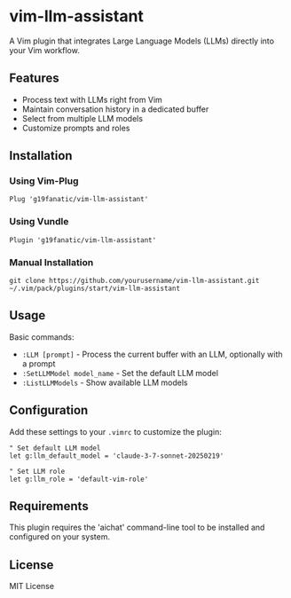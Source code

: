 # vim-llm-assistant

A Vim plugin that integrates Large Language Models (LLMs) directly into your Vim workflow.

## Features

- Process text with LLMs right from Vim
- Maintain conversation history in a dedicated buffer
- Select from multiple LLM models
- Customize prompts and roles

## Installation

### Using Vim-Plug

```vim
Plug 'g19fanatic/vim-llm-assistant'
```

### Using Vundle

```vim
Plugin 'g19fanatic/vim-llm-assistant'
```

### Manual Installation

```
git clone https://github.com/yourusername/vim-llm-assistant.git ~/.vim/pack/plugins/start/vim-llm-assistant
```

## Usage

Basic commands:

- `:LLM [prompt]` - Process the current buffer with an LLM, optionally with a prompt
- `:SetLLMModel model_name` - Set the default LLM model
- `:ListLLMModels` - Show available LLM models

## Configuration

Add these settings to your `.vimrc` to customize the plugin:

```vim
" Set default LLM model
let g:llm_default_model = 'claude-3-7-sonnet-20250219'

" Set LLM role
let g:llm_role = 'default-vim-role'
```

## Requirements

This plugin requires the 'aichat' command-line tool to be installed and configured on your system.

## License

MIT License
